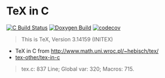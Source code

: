 # TeX in C

[![C Build Status](https://github.com/TeX-host/tex-in-c/workflows/C%20Build%20Status/badge.svg)](https://github.com/TeX-host/tex-in-c/actions?query=workflow%3A%22C+Build+Status%22)
[![Doxygen Build](https://github.com/TeX-host/tex-in-c/workflows/Doxygen%20Build/badge.svg)](https://tex-host.github.io/tex-in-c/)
[![codecov](https://codecov.io/gh/TeX-host/tex-in-c/branch/master/graph/badge.svg)](https://codecov.io/gh/TeX-host/tex-in-c)

> This is TeX, Version 3.14159 (INITEX)

- TeX in C from http://www.math.uni.wroc.pl/~hebisch/tex/
- [tex-other/tex-in-c](https://github.com/tex-other/tex-in-c)

> tex.c: 837 Line; Global var: 320; Macros: 715.
